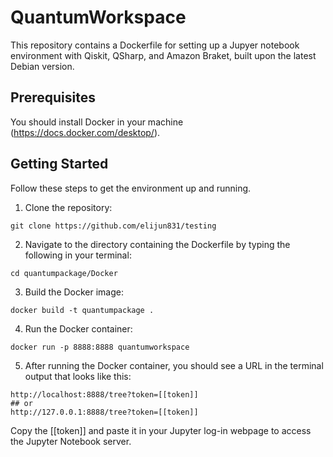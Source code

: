 # QuantumWorkspace

This repository contains a Dockerfile for setting up a Jupyer notebook environment with Qiskit, QSharp, and Amazon Braket, built upon the latest Debian version.

## Prerequisites

You should install Docker in your machine (https://docs.docker.com/desktop/).

## Getting Started

Follow these steps to get the environment up and running.

1. Clone the repository:
```
git clone https://github.com/elijun831/testing
```

2. Navigate to the directory containing the Dockerfile by typing the following in your terminal:
```
cd quantumpackage/Docker
```

3. Build the Docker image:
```
docker build -t quantumpackage .
```

4. Run the Docker container:
```
docker run -p 8888:8888 quantumworkspace
```

5. After running the Docker container, you should see a URL in the terminal output that looks like this:
```
http://localhost:8888/tree?token=[[token]]
## or
http://127.0.0.1:8888/tree?token=[[token]]
```
Copy the [[token]] and paste it in your Jupyter log-in webpage to access the Jupyter Notebook server.
